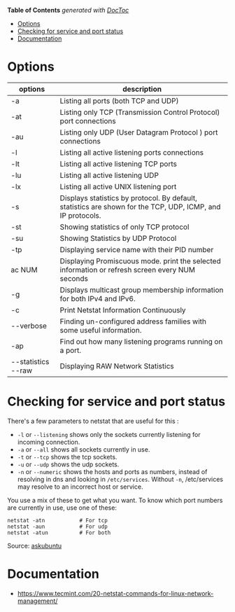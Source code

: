 <!-- START doctoc generated TOC please keep comment here to allow auto update -->
<!-- DON'T EDIT THIS SECTION, INSTEAD RE-RUN doctoc TO UPDATE -->
**Table of Contents**  *generated with [DocToc](https://github.com/thlorenz/doctoc)*

- [Options](#options)
- [Checking for service and port status](#checking-for-service-and-port-status)
- [Documentation](#documentation)

<!-- END doctoc generated TOC please keep comment here to allow auto update -->

# Options

| options | description |
| ------- | ------------|
|-a | Listing all ports (both TCP and UDP)|
|-at | Listing only TCP (Transmission Control Protocol) port connections|
|-au | Listing only UDP (User Datagram Protocol ) port connections|
|-l | Listing all active listening ports connections |
|-lt | Listing all active listening TCP ports |
|-lu | Listing all active listening UDP |
|-lx|Listing all active UNIX listening port|
|-s|Displays statistics by protocol. By default, statistics are shown for the TCP, UDP, ICMP, and IP protocols.|
|-st|Showing statistics of only TCP protocol|
|-su|Showing Statistics by UDP Protocol|
|-tp|Displaying service name with their PID number|
|ac NUM| Displaying Promiscuous mode. print the selected information or refresh screen every NUM seconds|
|-g|Displays multicast group membership information for both IPv4 and IPv6.|
|-c|Print Netstat Information Continuously|
|--verbose|Finding un-configured address families with some useful information.|
|-ap|Find out how many listening programs running on a port.|
|--statistics --raw|Displaying RAW Network Statistics|

# Checking for service and port status

There's a few parameters to netstat that are useful for this :

* `-l` or `--listening` shows only the sockets currently listening for incoming connection.
* `-a` or `--all` shows all sockets currently in use.
* `-t` or `--tcp` shows the tcp sockets.
* `-u` or `--udp` shows the udp sockets.
* `-n` or `--numeric` shows the hosts and ports as numbers, instead of resolving in dns and looking in `/etc/services`. Without `-n`, /etc/services may resolve to an incorrect host or service.

You use a mix of these to get what you want. To know which port numbers are currently in use, use one of these:

```
netstat -atn           # For tcp
netstat -aun           # For udp
netstat -atun          # For both
```

Source: [askubuntu](https://askubuntu.com/questions/538208/how-to-check-opened-closed-port-on-my-computer)

# Documentation

* https://www.tecmint.com/20-netstat-commands-for-linux-network-management/
